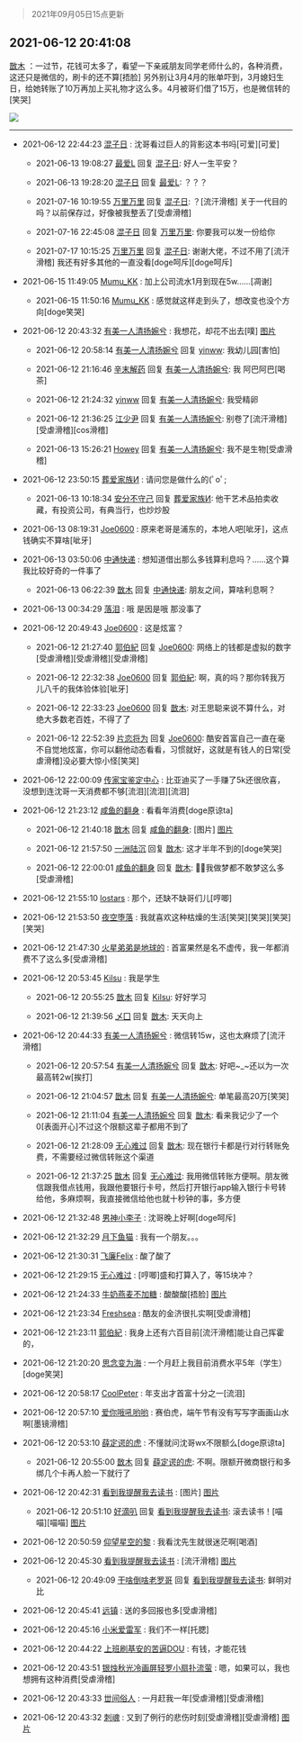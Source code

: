 > 2021年09月05日15点更新
<link rel="stylesheet" href="https://cdn.jsdelivr.net/gh/taotie6/sampleJSON@main/css/photo_show.css">


 ## 2021-06-12 20:41:08 

 [㪚木](https://www.coolapk.com/feed/27685141?shareKey=Njg1NWU3Y2Y1NzdmNjEzMTc4MGM~) ：一过节，花钱可太多了，看望一下亲戚朋友同学老师什么的，各种消费，这还只是微信的，刷卡的还不算[捂脸]
另外别让3月4月的账单吓到，3月媳妇生日，给她转账了10万再加上买礼物才这么多。4月被哥们借了15万，也是微信转的[笑哭] 

<div class="album">
<img class="img-item" src="http://image.coolapk.com/feed/2021/0612/20/1081091_69ca124b_1382_9218@1080x2150.jpeg" />
</div>

 ------- 

- 2021-06-12 22:44:23 [混子日](uid=1878276) : 沈哥看过巨人的背影这本书吗[可爱][可爱] 

    - 2021-06-13 19:08:27 [最爱L](uid=1425909) 回复 [混子日](uid=1878276): 好人一生平安？ 

    - 2021-06-13 19:28:20 [混子日](uid=1878276) 回复 [最爱L](uid=1425909): ？？？ 

    - 2021-07-16 10:19:55 [万里万里](uid=4399238) 回复 [混子日](uid=1878276): ？[流汗滑稽] 关于一代目的吗？以前保存过，好像被我整丢了[受虐滑稽] 

    - 2021-07-16 22:45:08 [混子日](uid=1878276) 回复 [万里万里](uid=4399238): 你要我可以发一份给你 

    - 2021-07-17 10:15:25 [万里万里](uid=4399238) 回复 [混子日](uid=1878276): 谢谢大佬，不过不用了[流汗滑稽] 我还有好多其他的一直没看[doge呵斥][doge呵斥] 

- 2021-06-15 11:49:05 [Mumu_KK](uid=1355663) : 加上公司流水1月到现在5w……[凋谢] 

    - 2021-06-15 11:50:16 [Mumu_KK](uid=1355663) : 感觉就这样走到头了，想改变也没个方向[doge笑哭] 

- 2021-06-12 20:43:32 [有美一人清扬婉兮](uid=1179818) : 我想花，却花不出去[噗] [图片](http://image.coolapk.com/feed/2021/0612/20/1179818_29b9229a_1811_7149@1080x2400.jpeg)

    - 2021-06-12 20:58:14 [有美一人清扬婉兮](uid=1179818) 回复 [yinww](uid=947584): 我幼儿园[害怕] 

    - 2021-06-12 21:16:46 [辛末解药](uid=1316924) 回复 [有美一人清扬婉兮](uid=1179818): 我 阿巴阿巴[喝茶] 

    - 2021-06-12 21:24:32 [yinww](uid=947584) 回复 [有美一人清扬婉兮](uid=1179818): 我受精卵 

    - 2021-06-12 21:36:25 [江少尹](uid=3524927) 回复 [有美一人清扬婉兮](uid=1179818): 别卷了[流汗滑稽][受虐滑稽][cos滑稽] 

    - 2021-06-13 15:26:21 [Howey](uid=2814167) 回复 [有美一人清扬婉兮](uid=1179818): 我不是生物[受虐滑稽] 

- 2021-06-12 23:50:15 [葬爱家族И](uid=646997) : 请问您是做什么的(ﾟoﾟ; 

    - 2021-06-13 10:18:34 [安分不守己](uid=708582) 回复 [葬爱家族И](uid=646997): 他干艺术品拍卖收藏，有投资公司，有典当行，也炒炒股 

- 2021-06-13 08:19:31 [Joe0600](uid=7115636) : 原来老哥是浦东的，本地人吧[呲牙]，这点钱确实不算啥[呲牙] 

- 2021-06-13 03:50:06 [中通快递](uid=524633) : 想知道借出那么多钱算利息吗？......这个算我比较好奇的一件事了 

    - 2021-06-13 06:22:39 [㪚木](uid=1081091) 回复 [中通快递](uid=524633): 朋友之间，算啥利息啊？ 

- 2021-06-13 00:34:29 [落泪](uid=853402) : 哦 是因是哦 那没事了 

- 2021-06-12 20:49:43 [Joe0600](uid=7115636) : 这是炫富？ 

    - 2021-06-12 21:27:40 [郭伯紀](uid=2859803) 回复 [Joe0600](uid=7115636): 网络上的钱都是虚拟的数字[受虐滑稽][受虐滑稽][受虐滑稽] 

    - 2021-06-12 22:32:38 [Joe0600](uid=7115636) 回复 [郭伯紀](uid=2859803): 啊，真的吗？那你转我万儿八千的我体验体验[呲牙] 

    - 2021-06-12 22:33:23 [Joe0600](uid=7115636) 回复 [㪚木](uid=1081091): 对王思聪来说不算什么，对绝大多数老百姓，不得了了 

    - 2021-06-12 22:52:39 [片恋将为](uid=3103451) 回复 [Joe0600](uid=7115636): 酷安首富自己一直在毫不自觉地炫富，你可以翻他动态看看，习惯就好，这就是有钱人的日常[受虐滑稽]没必要大惊小怪[笑哭] 

- 2021-06-12 22:00:09 [传家宝鉴定中心](uid=1537223) : 比亚迪买了一手赚了5k还很欣喜，没想到连沈哥一天消费都不够[流泪][流泪][流泪] 

- 2021-06-12 21:23:12 [咸鱼的翻身](uid=3945270) : 看看年消费[doge原谅ta] 

    - 2021-06-12 21:40:18 [㪚木](uid=1081091) 回复 [咸鱼的翻身](uid=3945270): [图片] [图片](http://image.coolapk.com/feed/2021/0612/21/1081091_cd6acf4b_5217_9697@1080x748.jpeg)

    - 2021-06-12 21:57:50 [一洲陆沉](uid=889471) 回复 [㪚木](uid=1081091): 这才半年不到的[doge笑哭] 

    - 2021-06-12 22:00:01 [咸鱼的翻身](uid=3945270) 回复 [㪚木](uid=1081091): 🍋🍋我做梦都不敢梦这么多[受虐滑稽] 

- 2021-06-12 21:55:10 [lostars](uid=2165786) : 那个，还缺不缺哥们儿[哼唧] 

- 2021-06-12 21:53:50 [夜空堕落](uid=2633793) : 我就喜欢这种枯燥的生活[笑哭][笑哭][笑哭][笑哭] 

- 2021-06-12 21:47:30 [火星弟弟是地球的](uid=488632) : 首富果然是名不虚传，我一年都消费不了这么多[受虐滑稽] 

- 2021-06-12 20:53:45 [Kilsu](uid=2093883) : 我是学生 

    - 2021-06-12 20:55:25 [㪚木](uid=1081091) 回复 [Kilsu](uid=2093883): 好好学习 

    - 2021-06-12 21:39:56 [乄囗](uid=759206) 回复 [㪚木](uid=1081091): 天天向上 

- 2021-06-12 20:44:33 [有美一人清扬婉兮](uid=1179818) : 微信转15w，这也太麻烦了[流汗滑稽] 

    - 2021-06-12 20:57:54 [有美一人清扬婉兮](uid=1179818) 回复 [㪚木](uid=1081091): 好吧~_~还以为一次最高转2w[挨打] 

    - 2021-06-12 21:04:57 [㪚木](uid=1081091) 回复 [有美一人清扬婉兮](uid=1179818): 单笔最高20万[笑哭] 

    - 2021-06-12 21:11:04 [有美一人清扬婉兮](uid=1179818) 回复 [㪚木](uid=1081091): 看来我记少了一个0[表面开心]不过这个限额这辈子都用不到了 

    - 2021-06-12 21:28:09 [无心难过](uid=3681127) 回复 [㪚木](uid=1081091): 现在银行卡都是行对行转账免费，不需要经过微信转账这个渠道 

    - 2021-06-12 21:37:25 [㪚木](uid=1081091) 回复 [无心难过](uid=3681127): 我用微信转账方便啊。朋友微信跟我借点钱用，我跟他要银行卡号，然后打开银行app输入银行卡号转给他，多麻烦啊，我直接微信给他也就十秒钟的事，多方便 

- 2021-06-12 21:32:48 [男神小李子](uid=1296637) : 沈哥晚上好啊[doge呵斥] 

- 2021-06-12 21:32:29 [月下鱼猫](uid=1362030) : 我有一个朋友。。。 

- 2021-06-12 21:30:31 [飞廉Felix](uid=900024) : 酸了酸了 

- 2021-06-12 21:29:15 [无心难过](uid=3681127) : [哼唧]盛和打算入了，等15块冲？ 

- 2021-06-12 21:24:33 [牛奶燕麦不加糖](uid=633325) : 酸酸酸[捂脸] [图片](http://image.coolapk.com/feed/2021/0529/20/633325_92d49907_2230_8894@240x240.jpeg)

- 2021-06-12 21:23:34 [Freshsea](uid=1997345) : 酷友的金济很扎实啊[受虐滑稽] 

- 2021-06-12 21:23:11 [郭伯紀](uid=2859803) : 我身上还有六百目前[流汗滑稽]能让自己挥霍的， 

- 2021-06-12 21:20:20 [思念变为海](uid=3297485) : 一个月赶上我目前消费水平5年（学生）[doge笑哭] 

- 2021-06-12 20:58:17 [CoolPeter](uid=1437066) : 年支出才首富十分之一[流泪] 

- 2021-06-12 20:57:10 [爱你哦吼哟哟](uid=2337567) : 赛伯虎，端午节有没有写写字画画山水啊[墨镜滑稽] 

- 2021-06-12 20:53:10 [薛定谔的虎](uid=1167525) : 不懂就问沈哥wx不限额么[doge原谅ta] 

    - 2021-06-12 20:55:00 [㪚木](uid=1081091) 回复 [薛定谔的虎](uid=1167525): 不啊。限额开微商银行和多绑几个卡再人脸一下就行了 

- 2021-06-12 20:42:31 [看到我提醒我去读书](uid=2577914) : [图片] [图片](http://image.coolapk.com/feed/2021/0612/20/2577914_b0c39a9f_1750_6193@329x173.jpeg)

    - 2021-06-12 20:51:10 [好滴叭](uid=5526219) 回复 [看到我提醒我去读书](uid=2577914): 滚去读书！[喵喵][喵喵] [图片](http://image.coolapk.com/feed/2021/0513/06/5526219_c5d1ca9b_9580_4708@300x157.jpeg)

- 2021-06-12 20:50:59 [仰望星空的黎](uid=1961388) : 我看沈先生就很迷茫啊[喝酒] 

- 2021-06-12 20:45:30 [看到我提醒我去读书](uid=2577914) : [流汗滑稽] [图片](http://image.coolapk.com/feed/2021/0612/20/2577914_6f868c49_1929_6795@1080x2400.jpeg)

    - 2021-06-12 20:49:09 [干啥倒啥老罗哥](uid=2936994) 回复 [看到我提醒我去读书](uid=2577914): 鲜明对比 

- 2021-06-12 20:45:41 [远镇](uid=1471248) : 送的多回报也多[受虐滑稽] 

- 2021-06-12 20:45:16 [小米爱雷军](uid=614429) : 我们不一样[托腮] 

- 2021-06-12 20:44:22 [上班刷基安的苦逼DOU](uid=919898) : 有钱，才能花钱 

- 2021-06-12 20:43:51 [银烛秋光冷画屏轻罗小扇扑流萤](uid=1621260) : 嗯，如果可以，我也想拥有这种消费[受虐滑稽] 

- 2021-06-12 20:43:33 [丗间俗人](uid=1114269) : 一月赶我一年[受虐滑稽][受虐滑稽] 

- 2021-06-12 20:43:32 [刺魂](uid=1662383) : 又到了例行的悲伤时刻[受虐滑稽][受虐滑稽] [图片](http://image.coolapk.com/feed/2021/0612/20/1662383_7912bfb0_1810_816@640x640.jpeg)


